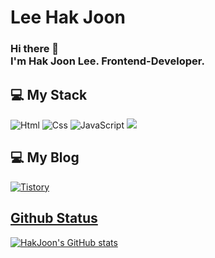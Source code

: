 # Lee Hak Joon
### Hi there 👋 </br> I'm Hak Joon Lee. Frontend-Developer.

## 💻 My Stack
<img alt="Html" src ="https://img.shields.io/badge/HTML5-E34F26.svg?&style=for-the-badge&logo=HTML5&logoColor=white"/> <img alt="Css" src ="https://img.shields.io/badge/CSS3-1572B6.svg?&style=for-the-badge&logo=CSS3&logoColor=white"/>  <img alt="JavaScript" src ="https://img.shields.io/badge/JavaScriipt-F7DF1E.svg?&style=for-the-badge&logo=JavaScript&logoColor=black"/>  <img src="https://img.shields.io/badge/react-61DAFB?style=for-the-badge&logo=react&logoColor=black"> 

## 💻 My Blog
<a href = "https://2hakjoon-mindmap.tistory.com/"> <img alt="Tistory" src ="https://img.shields.io/badge/Tistory-white.svg?&style=for-the-badge"/>

## Github Status
  
[![HakJoon's GitHub stats](https://github-readme-stats.vercel.app/api?username=2hakjoon)](https://github.com/anuraghazra/github-readme-stats)
